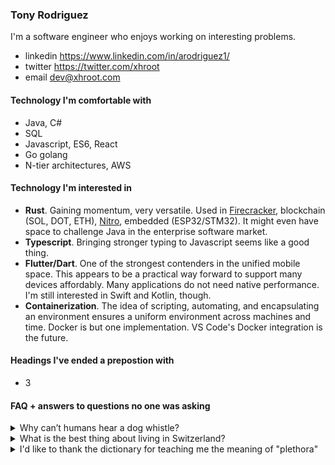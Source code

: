 ### Tony Rodriguez

I'm a software engineer who enjoys working on interesting problems.

* linkedin https://www.linkedin.com/in/arodriguez1/
* twitter https://twitter.com/xhroot
* email dev@xhroot.com

#### Technology I'm comfortable with

* Java, C#
* SQL
* Javascript, ES6, React
* Go golang
* N-tier architectures, AWS

#### Technology I'm interested in

* **Rust**. Gaining momentum, very versatile.  Used in [Firecracker](https://github.com/firecracker-microvm/firecracker), blockchain (SOL, DOT, ETH), [Nitro](https://aws.amazon.com/ec2/nitro/), embedded (ESP32/STM32).  It might even have space to challenge Java in the enterprise software market.
* **Typescript**. Bringing stronger typing to Javascript seems like a good thing.
* **Flutter/Dart**. One of the strongest contenders in the unified mobile space.  This appears to be a practical way forward to support many devices affordably. Many applications do not need native performance.  I'm still interested in Swift and Kotlin, though.
* **Containerization**. The idea of scripting, automating, and encapsulating an environment ensures a uniform environment across machines and time. Docker is but one implementation. VS Code's Docker integration is the future.

#### Headings I've ended a prepostion with

* 3

#### FAQ + answers to questions no one was asking

<details>
	<summary>Why can’t humans hear a dog whistle?</summary>

	Because dogs can’t whistle.
</details>

<details>
	<summary>What is the best thing about living in Switzerland?</summary>

	I don’t know but the flag is a big plus.
</details>

<details>
	<summary>I'd like to thank the dictionary for teaching me the meaning of "plethora"</summary>

	It means a lot.
</details>

